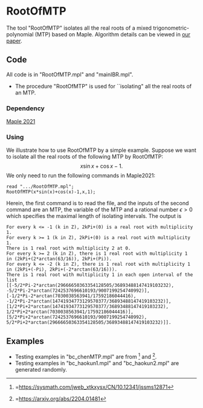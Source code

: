 # RootOfMTP
The tool "RootOfMTP" isolates all the real roots of a mixed trigonometric-polynomial (MTP) based on Maple. Algorithm details can be viewed in  [our paper](https://arxiv.org/abs/2202.06044).

## Code
All code is in "RootOfMTP.mpl" and "mainIBR.mpl".
- The procedure "RootOfMTP" is used for ``isolating" all the real roots of an MTP.
### Dependency
[Maple 2021](https://www.maplesoft.com.cn/products/maple/professional/index.shtml)
### Using
We illustrate how to use RootOfMTP by a simple example.
Suppose we want to isolate all the real roots of the following MTP by RootOfMTP:
$$x\sin{x} + \cos{x} - 1.$$
We only need to run the following commands in Maple2021:

```maple
read ".../RootOfMTP.mpl";
RootOfMTP(x*sin(x)+cos(x)-1,x,1);
```

Herein, the first command is to read the file, and the inputs of the second command are an MTP, the variable of the MTP and a rational number $\epsilon>0$ which specifies the maximal length of isolating intervals.
The output is

```maple
For every k <= -1 (k in Z), 2kPi+(0) is a real root with multiplicity 1.
For every k >= 1 (k in Z), 2kPi+(0) is a real root with multiplicity 1.
There is 1 real root with multiplicity 2 at 0.
For every k >= 2 (k in Z), there is 1 real root with multiplicity 1 
in (2kPi+(2*arctan(63/16)), 2kPi+(Pi)).
For every k <= -2 (k in Z), there is 1 real root with multiplicity 1 
in (2kPi+(-Pi), 2kPi+(-2*arctan(63/16))).
There is 1 real root with multiplicity 1 in each open interval of the list
[[-5/2*Pi-2*arctan(29666650363354128505/36893488147419103232),
-5/2*Pi-2*arctan(7242537696610193/9007199254740992)],
[-1/2*Pi-2*arctan(7030038563941/17592186044416),
-1/2*Pi-2*arctan(14741934773129570377/36893488147419103232)],
[1/2*Pi+2*arctan(14741934773129570377/36893488147419103232),
1/2*Pi+2*arctan(7030038563941/17592186044416)],
[5/2*Pi+2*arctan(7242537696610193/9007199254740992),
5/2*Pi+2*arctan(29666650363354128505/36893488147419103232)]].
```

## Examples
- Testing examples in "bc_chenMTP.mpl" are from [^1] and [^2].
- Testing examples in "bc_haokun1.mpl" and "bc_haokun2.mpl" are generated randomly.

[^1]:=https://sysmath.com/jweb_xtkxysx/CN/10.12341/jssms12871
[^2]:=https://arxiv.org/abs/2204.01481

<!-- ## Experimental Results
We present our experimental results in our paper.
All tests were conducted on 16-Core Intel Core i7-12900KF@3.20GHz with 128GB of memory and Windows 11. -->
